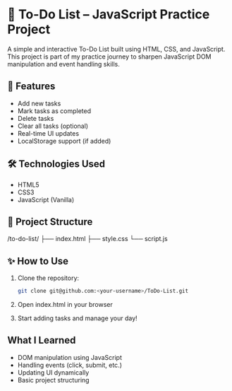 # 📝 To-Do List – JavaScript Practice Project

A simple and interactive To-Do List built using HTML, CSS, and JavaScript. This project is part of my practice journey to sharpen JavaScript DOM manipulation and event handling skills.

## 🚀 Features

- Add new tasks  
- Mark tasks as completed  
- Delete tasks  
- Clear all tasks (optional)  
- Real-time UI updates  
- LocalStorage support (if added)

## 🛠️ Technologies Used

- HTML5  
- CSS3  
- JavaScript (Vanilla)

## 📂 Project Structure
/to-do-list/ ├── index.html ├── style.css └── script.js

## ✨ How to Use

1. Clone the repository:
   ```bash
   git clone git@github.com:<your-username>/ToDo-List.git

2. Open index.html in your browser

3. Start adding tasks and manage your day!

## What I Learned
- DOM manipulation using JavaScript
- Handling events (click, submit, etc.)
- Updating UI dynamically
- Basic project structuring
